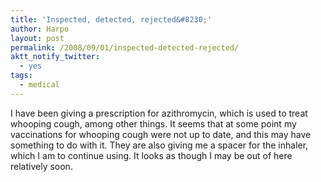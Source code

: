 ```yaml
---
title: 'Inspected, detected, rejected&#8230;'
author: Harpo
layout: post
permalink: /2008/09/01/inspected-detected-rejected/
aktt_notify_twitter:
  - yes
tags:
  - medical
---
```

I have been giving a prescription for azithromycin, which is used to treat whooping cough, among other things. It seems that at some point my vaccinations for whooping cough were not up to date, and this may have something to do with it. They are also giving me a spacer for the inhaler, which I am to continue using. It looks as though I may be out of here relatively soon.